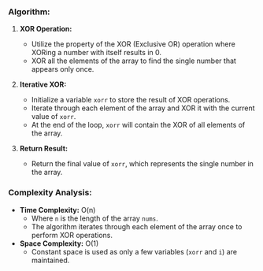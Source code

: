 ### Algorithm:
1. **XOR Operation:**
   - Utilize the property of the XOR (Exclusive OR) operation where XORing a number with itself results in 0.
   - XOR all the elements of the array to find the single number that appears only once.

2. **Iterative XOR:**
   - Initialize a variable `xorr` to store the result of XOR operations.
   - Iterate through each element of the array and XOR it with the current value of `xorr`.
   - At the end of the loop, `xorr` will contain the XOR of all elements of the array.

3. **Return Result:**
   - Return the final value of `xorr`, which represents the single number in the array.

### Complexity Analysis:
- **Time Complexity:** O(n)
  - Where `n` is the length of the array `nums`.
  - The algorithm iterates through each element of the array once to perform XOR operations.
- **Space Complexity:** O(1)
  - Constant space is used as only a few variables (`xorr` and `i`) are maintained.
